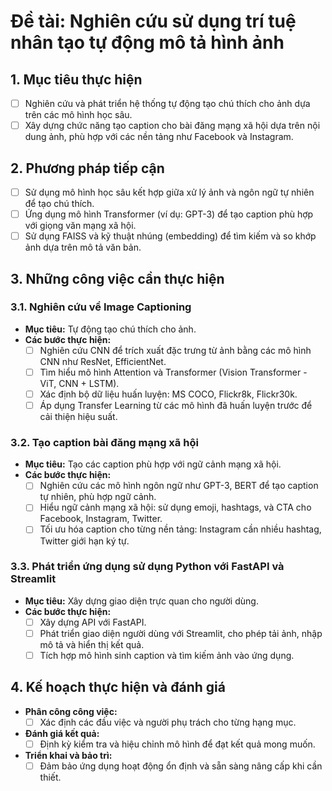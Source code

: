 # Đề tài: Nghiên cứu sử dụng trí tuệ nhân tạo tự động mô tả hình ảnh

## 1. Mục tiêu thực hiện
- [ ] Nghiên cứu và phát triển hệ thống tự động tạo chú thích cho ảnh dựa trên các mô hình học sâu.
- [ ] Xây dựng chức năng tạo caption cho bài đăng mạng xã hội dựa trên nội dung ảnh, phù hợp với các nền tảng như Facebook và Instagram.

## 2. Phương pháp tiếp cận
- [ ] Sử dụng mô hình học sâu kết hợp giữa xử lý ảnh và ngôn ngữ tự nhiên để tạo chú thích.
- [ ] Ứng dụng mô hình Transformer (ví dụ: GPT-3) để tạo caption phù hợp với giọng văn mạng xã hội.
- [ ] Sử dụng FAISS và kỹ thuật nhúng (embedding) để tìm kiếm và so khớp ảnh dựa trên mô tả văn bản.

## 3. Những công việc cần thực hiện

### 3.1. Nghiên cứu về Image Captioning
   - **Mục tiêu:** Tự động tạo chú thích cho ảnh.
   - **Các bước thực hiện:**
     - [ ] Nghiên cứu CNN để trích xuất đặc trưng từ ảnh bằng các mô hình CNN như ResNet, EfficientNet.
     - [ ] Tìm hiểu mô hình Attention và Transformer (Vision Transformer - ViT, CNN + LSTM).
     - [ ] Xác định bộ dữ liệu huấn luyện: MS COCO, Flickr8k, Flickr30k.
     - [ ] Áp dụng Transfer Learning từ các mô hình đã huấn luyện trước để cải thiện hiệu suất.

### 3.2. Tạo caption bài đăng mạng xã hội
   - **Mục tiêu:** Tạo các caption phù hợp với ngữ cảnh mạng xã hội.
   - **Các bước thực hiện:**
     - [ ] Nghiên cứu các mô hình ngôn ngữ như GPT-3, BERT để tạo caption tự nhiên, phù hợp ngữ cảnh.
     - [ ] Hiểu ngữ cảnh mạng xã hội: sử dụng emoji, hashtags, và CTA cho Facebook, Instagram, Twitter.
     - [ ] Tối ưu hóa caption cho từng nền tảng: Instagram cần nhiều hashtag, Twitter giới hạn ký tự.

### 3.3. Phát triển ứng dụng sử dụng Python với FastAPI và Streamlit
   - **Mục tiêu:** Xây dựng giao diện trực quan cho người dùng.
   - **Các bước thực hiện:**
     - [ ] Xây dựng API với FastAPI.
     - [ ] Phát triển giao diện người dùng với Streamlit, cho phép tải ảnh, nhập mô tả và hiển thị kết quả.
     - [ ] Tích hợp mô hình sinh caption và tìm kiếm ảnh vào ứng dụng.

## 4. Kế hoạch thực hiện và đánh giá
- **Phân công công việc:** 
  - [ ] Xác định các đầu việc và người phụ trách cho từng hạng mục.
- **Đánh giá kết quả:** 
  - [ ] Định kỳ kiểm tra và hiệu chỉnh mô hình để đạt kết quả mong muốn.
- **Triển khai và bảo trì:** 
  - [ ] Đảm bảo ứng dụng hoạt động ổn định và sẵn sàng nâng cấp khi cần thiết.
